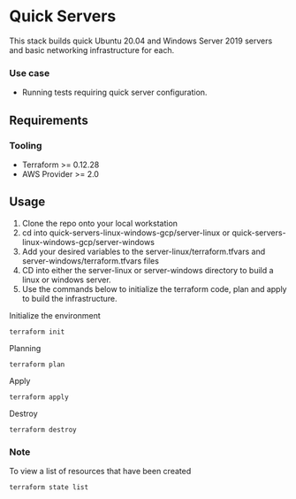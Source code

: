 # Quick Servers

This stack builds quick Ubuntu 20.04 and Windows Server 2019 servers and basic networking infrastructure for each.

### Use case
- Running tests requiring quick server configuration.

## Requirements

### Tooling

- Terraform >= 0.12.28
- AWS Provider >= 2.0

## Usage
  
1. Clone the repo onto your local workstation
2. cd into quick-servers-linux-windows-gcp/server-linux or quick-servers-linux-windows-gcp/server-windows
3. Add your desired variables to the server-linux/terraform.tfvars and server-windows/terraform.tfvars files
4. CD into either the server-linux or server-windows directory to build a linux or windows server. 
5. Use the commands below to initialize the terraform code, plan and apply to build the infrastructure.


Initialize the environment

```
terraform init
```

Planning

```
terraform plan 
```

Apply

```
terraform apply 
```

Destroy

```
terraform destroy
```

### Note
To view a list of resources that have been created

```
terraform state list
```
